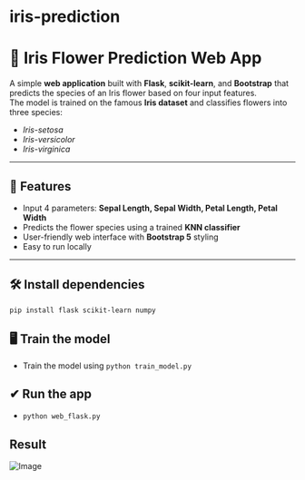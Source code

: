 # iris-prediction

# 🌸 Iris Flower Prediction Web App

A simple **web application** built with **Flask**, **scikit-learn**, and **Bootstrap** that predicts the species of an Iris flower based on four input features.  
The model is trained on the famous **Iris dataset** and classifies flowers into three species:  
- *Iris-setosa*  
- *Iris-versicolor*  
- *Iris-virginica*  

---

## 🚀 Features
- Input 4 parameters: **Sepal Length, Sepal Width, Petal Length, Petal Width**  
- Predicts the flower species using a trained **KNN classifier**  
- User-friendly web interface with **Bootstrap 5** styling  
- Easy to run locally  

---

## 🛠 Install dependencies
```pip install flask scikit-learn numpy```

## 🖥 Train the model
- Train the model using ```python train_model.py```

## ✔ Run the app
- ```python web_flask.py```

## Result
![Image](https://github.com/Pangorin/iris-prediction/blob/main/images/4.png)


